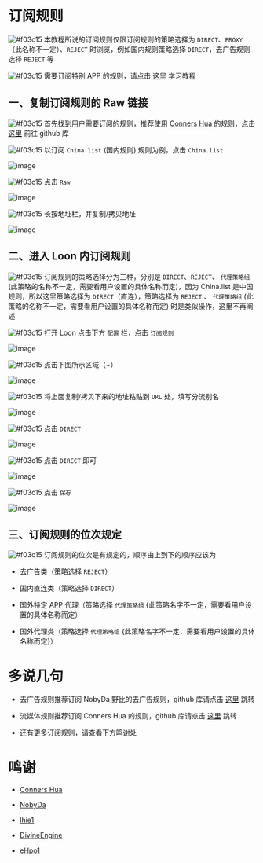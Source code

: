 # 订阅规则

![#f03c15](https://placehold.it/15/f03c15/000000?text=+) 本教程所说的订阅规则仅限订阅规则的策略选择为 `DIRECT`、`PROXY`（此名称不一定）、`REJECT` 时浏览，例如国内规则策略选择 `DIRECT`，去广告规则选择 `REJECT` 等

![#f03c15](https://placehold.it/15/f03c15/000000?text=+) 需要订阅特别 APP 的规则，请点击 [这里](https://github.com/chiupam/tutorial/blob/master/Loon/Rule_Netflix.md) 学习教程

## 一、复制订阅规则的 Raw 链接

![#f03c15](https://placehold.it/15/f03c15/000000?text=+) 首先找到用户需要订阅的规则，推荐使用 [Conners Hua](https://github.com/ConnersHua?tab=repositories) 的规则，点击 [这里](https://github.com/ConnersHua/Profiles/tree/master/Surge/Ruleset) 前往 github 库

![#f03c15](https://placehold.it/15/f03c15/000000?text=+) 以订阅 `China.list` (国内规则) 规则为例，点击 `China.list`

![image](https://raw.githubusercontent.com/chiupam/tutorial-image/master/Loon/Rule_Raw_China_1.jpg)

![#f03c15](https://placehold.it/15/f03c15/000000?text=+) 点击 `Raw`

![image](https://raw.githubusercontent.com/chiupam/tutorial-image/master/Loon/Rule_Raw_China_2.jpg)

![#f03c15](https://placehold.it/15/f03c15/000000?text=+) 长按地址栏，并复制/拷贝地址

![image](https://raw.githubusercontent.com/chiupam/tutorial-image/master/Loon/Rule_Raw_China_3.jpg)

## 二、进入 Loon 内订阅规则

![#f03c15](https://placehold.it/15/f03c15/000000?text=+) 订阅规则的策略选择分为三种，分别是 `DIRECT`、`REJECT`、 `代理策略组` (此策略的名称不一定，需要看用户设置的具体名称而定)，因为 China.list 是中国规则，所以这里策略选择为 `DIRECT`（直连），策略选择为 `REJECT` 、 `代理策略组` (此策略的名称不一定，需要看用户设置的具体名称而定) 时是类似操作，这里不再阐述

![#f03c15](https://placehold.it/15/f03c15/000000?text=+) 打开 Loon 点击下方 `配置` 栏，点击 `订阅规则`

![image](https://raw.githubusercontent.com/chiupam/tutorial-image/master/Loon/Rule_remote_1.jpg)

![#f03c15](https://placehold.it/15/f03c15/000000?text=+) 点击下图所示区域（+）

![image](https://raw.githubusercontent.com/chiupam/tutorial-image/master/Loon/Rule_remote_2.jpg)

![#f03c15](https://placehold.it/15/f03c15/000000?text=+) 将上面复制/拷贝下来的地址粘贴到 `URL` 处，填写分流别名

![image](https://raw.githubusercontent.com/chiupam/tutorial-image/master/Loon/Rule_remote_China_3.jpg)

![#f03c15](https://placehold.it/15/f03c15/000000?text=+) 点击 `DIRECT`

![image](https://raw.githubusercontent.com/chiupam/tutorial-image/master/Loon/Rule_remote_China_4.jpg)

![#f03c15](https://placehold.it/15/f03c15/000000?text=+) 点击 `DIRECT` 即可

![image](https://raw.githubusercontent.com/chiupam/tutorial-image/master/Loon/Rule_remote_China_5.jpg)

![#f03c15](https://placehold.it/15/f03c15/000000?text=+) 点击 `保存`

![image](https://raw.githubusercontent.com/chiupam/tutorial-image/master/Loon/Rule_remote_China_6.jpg)

## 三、订阅规则的位次规定

![#f03c15](https://placehold.it/15/f03c15/000000?text=+) 订阅规则的位次是有规定的，顺序由上到下的顺序应该为

- 去广告类（策略选择 `REJECT`）

- 国内直连类（策略选择 `DIRECT`）

- 国外特定 APP 代理（策略选择 `代理策略组` {此策略名字不一定，需要看用户设置的具体名称而定）

- 国外代理类（策略选择 `代理策略组` {此策略名字不一定，需要看用户设置的具体名称而定}）

# 多说几句

- 去广告规则推荐订阅 NobyDa 野比的去广告规则，github 库请点击 [这里](https://github.com/NobyDa/Script/tree/master/Surge) 跳转

- 流媒体规则推荐订阅 Conners Hua 的规则，github 库请点击 [这里](https://github.com/ConnersHua/Profiles/tree/master/Surge/Ruleset) 跳转

- 还有更多订阅规则，请查看下方鸣谢处

# 鸣谢

- [Conners Hua](https://github.com/ConnersHua?tab=repositories)

- [NobyDa](https://github.com/NobyDa)

- [lhie1](https://github.com/lhie1/Rules/tree/master/Surge/Surge%203)

- [DivineEngine](https://github.com/DivineEngine/Profiles/tree/master/Surge/Ruleset)

- [eHpo1](https://github.com/eHpo1/Rules/tree/master/Surge4/Ruleset)
